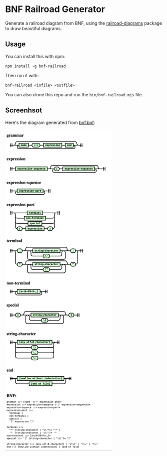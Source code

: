 # BNF Railroad Generator

Generate a railroad diagram from BNF, using the
[railroad-diagrams](https://github.com/tabatkins/railroad-diagrams) package
to draw beautiful diagrams.

## Usage

You can install this with npm:

	npm install -g bnf-railroad

Then run it with:

	bnf-railroad <infile> <outfile>

You can also clone this repo and run the `bin/bnf-railroad.mjs` file.

## Screenhsot

Here's the diagram generated from [bnf.bnf](bnf.bnf):

![Railroad Diagram](bnf.png)
